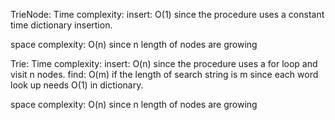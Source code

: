 TrieNode:
Time complexity: 
    insert: O(1) since the procedure uses a constant time dictionary insertion.

space complexity:
    O(n) since n length of nodes are growing 

Trie:
Time complexity:
    insert: O(n) since the procedure uses a for loop and visit n nodes.
    find: O(m) if the length of search string is m since each word look up needs O(1) in dictionary.

space complexity:
    O(n) since n length of nodes are growing 
